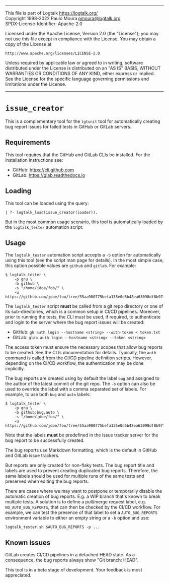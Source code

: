 ________________________________________________________________________

This file is part of Logtalk <https://logtalk.org/>  
Copyright 1998-2022 Paulo Moura <pmoura@logtalk.org>  
SPDX-License-Identifier: Apache-2.0

Licensed under the Apache License, Version 2.0 (the "License");
you may not use this file except in compliance with the License.
You may obtain a copy of the License at

    http://www.apache.org/licenses/LICENSE-2.0

Unless required by applicable law or agreed to in writing, software
distributed under the License is distributed on an "AS IS" BASIS,
WITHOUT WARRANTIES OR CONDITIONS OF ANY KIND, either express or implied.
See the License for the specific language governing permissions and
limitations under the License.
________________________________________________________________________


`issue_creator`
===============

This is a complementary tool for the `lgtunit` tool for automatically
creating bug report issues for failed tests in GitHub or GitLab servers.


Requirements
------------

This tool requires that the GitHub and GitLab CLIs be installed. For the
installation instructions see:

- GitHub: https://cli.github.com
- GitLab: https://glab.readthedocs.io


Loading
-------

This tool can be loaded using the query:

	| ?- logtalk_load(issue_creator(loader)).

But in the most common usage scenario, this tool is automatically loaded by
the `logtalk_tester` automation script.


Usage
-----

The `logtalk_tester` automation script accepts a `-b` option for automatically
using this tool (see the script man page for details). In the most simple case,
this option possible values are `github` and `gitlab`. For example:

	$ logtalk_tester \
		-p gnu \
		-b github \
		-s "/home/jdoe/foo/" \
		-u https://github.com/jdoe/foo/tree/55aa900775befa135e0d5b48ea63098df8b97f5c/

The `logtalk_tester` script **must** be called from a git repo directory or one
of its sub-directories, which is a common setup in CI/CD pipelines. Moreover,
prior to running the tests, the CLI must be used, if required, to authenticate
and login to the server where the bug report issues will be created:

- GitHub: `gh auth login --hostname <string> --with-token < token.txt`
- GitLab: `glab auth login --hostname <string> --token <string>`

The access token must ensure the necessary scopes that allow bug reports to be
created. See the CLIs documentation for details. Typically, the `auth` command
is called from the CI/CD pipeline definition scripts. However, depending on the
CI/CD workflow, the authentication may be done implicitly.

The bug reports are created using by default the label `bug` and assigned to
the author of the latest commit of the git repo. The `-b` option can also be
used to override the label with a comma separated set of labels. For example,
to use both `bug` and `auto` labels:

	$ logtalk_tester \
		-p gnu \
		-b github:bug,auto \
		-s "/home/jdoe/foo/" \
		-u https://github.com/jdoe/foo/tree/55aa900775befa135e0d5b48ea63098df8b97f5c/

Note that the labels **must** be predefined in the issue tracker server for
the bug report to be successfully created.

The bug reports use Markdown formatting, which is the default in GitHub and
GitLab issue trackers.

But reports are only created for non-flaky tests. The bug report title and
labels are used to prevent creating duplicated bug reports. Therefore, the
same labels should be used for multiple runs of the same tests and preserved
when editing the bug reports.

There are cases where we may want to postpone or temporarily disable the
automatic creation of bug reports. E.g. a WIP branch that's known to break
multiple tests. A solution is to define a pull/merge request label, e.g.
`NO_AUTO_BUG_REPORTS`, that can then be checked by the CI/CD workflow. For
example, we can test the presence of that label to set a `AUTO_BUG_REPORTS`
environment variable to either an empty string or a `-b` option and use:

	logtalk_tester.sh $AUTO_BUG_REPORTS -p ...


Known issues
------------

GitLab creates CI/CD pipelines in a detached HEAD state. As a consequence,
the bug reports always show "Git branch: HEAD".

This tool is in a beta stage of development. Your feedback is most appreciated.
